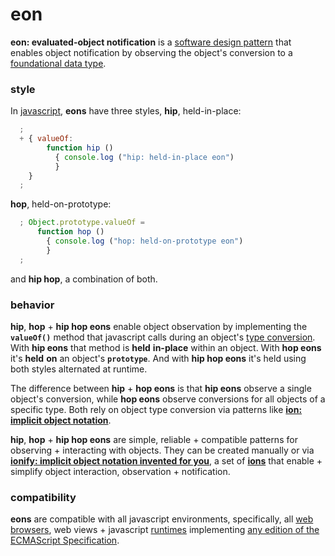 # eon

**eon: evaluated-object notification** is a
[software design pattern](https://en.wikipedia.org/wiki/Software_design_pattern)
that enables object notification by observing the object's conversion to a
[foundational data type](https://en.wikipedia.org/wiki/Primitive_data_type).

### style

In [javascript](http://www.ecma-international.org/publications/standards/Ecma-262.htm),
**eons** have three styles, **hip**, held-in-place:

```javascript
  ;
  + { valueOf:
        function hip ()
          { console.log ("hip: held-in-place eon")
          }
    }
  ;
```

**hop**, held-on-prototype:

```javascript
  ; Object.prototype.valueOf =
      function hop ()
        { console.log ("hop: held-on-prototype eon")
        }
  ;
```

and **hip hop**, a combination of both.

### behavior

**hip**, **hop** + **hip hop eons** enable object observation by implementing
the **```valueOf()```** method that javascript calls during an object's
[type conversion](http://www.ecma-international.org/ecma-262/6.0/index.html#sec-toprimitive).
With **hip eons** that method is **held** __in-place__ within an
object. With **hop eons** it's **held** __on__ an object's **```prototype```**.
And with **hip hop eons** it's held using both styles alternated at runtime.

The difference between **hip** + **hop eons** is that **hip eons** observe a
single object's conversion, while **hop eons** observe conversions for all
objects of a specific type. Both rely on object type conversion via patterns
like [**ion: implicit object notation**](ion.md).

**hip**, **hop** + **hip hop eons** are simple, reliable + compatible
patterns for observing + interacting with objects. They can be created
manually or via
[**ionify: implicit object notation invented for you**](http://github.com/ionify/ionify),
a set of [**ions**](ion.md) that enable + simplify object interaction, observation + notification.

### compatibility

**eons** are compatible with all javascript environments, specifically, all
[web browsers](https://en.wikipedia.org/wiki/Web_browser), web views +
javascript [runtimes](http://en.wikipedia.org/wiki/JavaScript_engine)
implementing [any edition of the ECMAScript Specification](http://www.ecma-international.org/publications/standards/Ecma-262-arch.htm).